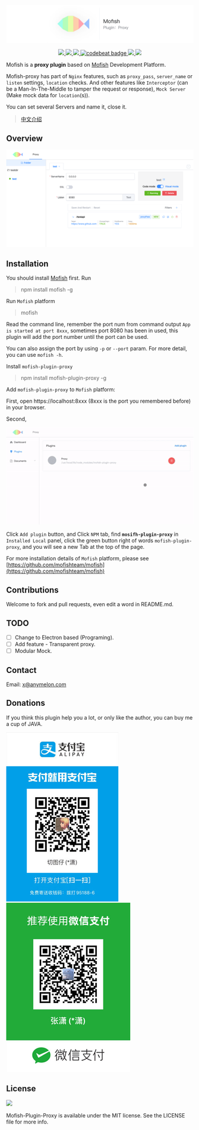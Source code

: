 ![banner picture](./docs/image/banner.png)

<p align="center">
  <a href="https://raw.githubusercontent.com/mofishteam/mofish-plugin-proxy/master/LICENSE">
      <img src="https://img.shields.io/badge/license-MIT-333">
  </a>
  <a href="https://raw.githubusercontent.com/mofishteam/mofish-plugin-proxy/master/LICENSE">
      <img src="https://img.shields.io/badge/language-Javascript-orange">
  </a>
  <a href="https://raw.githubusercontent.com/mofishteam/mofish-plugin-proxy/master/LICENSE">
      <img src="https://img.shields.io/badge/platform-mac%20%7C%20win%20%7C%20linux-lightgrey">
  </a>
  <a href="https://codebeat.co/projects/github-com-mofishteam-mofish-plugin-proxy-master">
      <img alt="codebeat badge" src="https://codebeat.co/badges/fc41a013-d6b1-4d72-9353-166321a8f299" />
  </a>
  <a href="https://raw.githubusercontent.com/mofishteam/mofish-plugin-proxy/master/LICENSE">
      <img src="https://img.shields.io/badge/VUE-2.6-green">
  </a>
  <a href="https://raw.githubusercontent.com/mofishteam/mofish-plugin-proxy/master/LICENSE">
      <img src="https://img.shields.io/badge/KOA-2.7-blue">
  </a>
</p>

Mofish is a **proxy plugin** based on [Mofish](https://github.com/mofishteam/mofish) Development Platform.

Mofish-proxy has part of `Nginx` features, such as `proxy_pass`, `server_name` or `listen` settings, `location` checks. And other features like `Interceptor` (can be a Man-In-The-Middle to tamper the request or response), `Mock Server` (Make mock data for `location`(s)).

You can set several Servers and name it, close it.

> [中文介绍](./docs/CN/README.md)

## Overview

![overview picture](./docs/image/overview.png)

## Installation

You should install [Mofish](https://github.com/mofishteam/mofish) first. Run

> npm install mofish -g

Run `Mofish` platform

> mofish

Read the command line, remember the port num from command output `App is started at port 8xxx`, sometimes port 8080 has been in used, this plugin will add the port number until the port can be used.

You can also assign the port by using `-p` or `--port` param. For more detail, you can use `mofish -h`.

Install `mofish-plugin-proxy`

> npm install mofish-plugin-proxy -g

Add `mofish-plugin-proxy` to `Mofish` platform:

First, open https://localhost:8xxx (8xxx is the port you remembered before) in your browser.

Second,

![banner picture](./docs/image/how_to_add_proxy.gif)

Click `Add plugin` button, and Click `NPM` tab, find **`mosifh-plugin-proxy`** in `Installed Local` panel, click the green button right of words `mofish-plugin-proxy`, and you will see a new Tab at the top of the page. 

For more installation details of `Mofish` platform, please see [https://github.com/mofishteam/mofish](https://github.com/mofishteam/mofish)

## Contributions

Welcome to fork and pull requests, even edit a word in README.md.

## TODO

- [ ] Change to Electron based (Programing).
- [ ] Add feature - Transparent proxy.
- [ ] Modular Mock.

## Contact

Email: [x@anymelon.com](mailto:x@anymelon.com)

## Donations

If you think this plugin help you a lot, or only like the author, you can buy me a cup of JAVA.

![alipay](./docs/image/alipay.JPG)
![wxpay](./docs/image/wxpay.JPG)

## License

<a href="https://github.com/mofishteam/mofish-plugin-proxy/blob/master/LICENSE">
    <img src="https://upload.wikimedia.org/wikipedia/commons/thumb/f/f8/License_icon-mit-88x31-2.svg/128px-License_icon-mit-88x31-2.svg.png">
</a>

Mofish-Plugin-Proxy is available under the MIT license. See the LICENSE file for more info.
